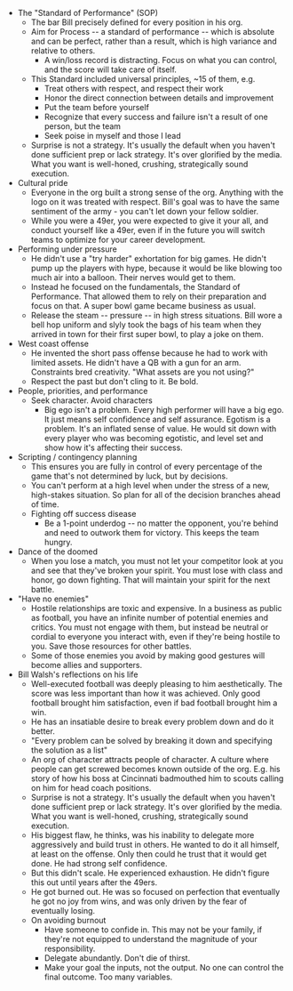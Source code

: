* The "Standard of Performance" (SOP)
  * The bar Bill precisely defined for every position in his org.
  * Aim for Process -- a standard of performance -- which is absolute and can be perfect, rather than a
    result, which is high variance and relative to others.
    * A win/loss record is distracting. Focus on what you can control, and the score will take care of itself.
  * This Standard included universal principles, ~15 of them, e.g.
    * Treat others with respect, and respect their work
    * Honor the direct connection between details and improvement
    * Put the team before yourself
    * Recognize that every success and failure isn't a result of one person, but the team
    * Seek poise in myself and those I lead
  * Surprise is not a strategy. It's usually the default when you haven't done sufficient prep or lack
    strategy. It's over glorified by the media. What you want is well-honed, crushing, strategically sound
    execution.
* Cultural pride
  * Everyone in the org built a strong sense of the org. Anything with the logo on it was treated with
    respect. Bill's goal was to have the same sentiment of the army - you can't let down your fellow soldier.
  * While you were a 49er, you were expected to give it your all, and conduct yourself like a 49er, even if in
    the future you will switch teams to optimize for your career development.
* Performing under pressure
  * He didn't use a "try harder" exhortation for big games. He didn't pump up the players with hype, because
    it would be like blowing too much air into a balloon. Their nerves would get to them.
  * Instead he focused on the fundamentals, the Standard of Performance. That allowed them to rely on their
    preparation and focus on that. A super bowl game became business as usual.
  * Release the steam -- pressure -- in high stress situations. Bill wore a bell hop uniform and slyly took
    the bags of his team when they arrived in town for their first super bowl, to play a joke on them.
* West coast offense
  * He invented the short pass offense because he had to work with limited assets. He didn't have a QB with a
    gun for an arm. Constraints bred creativity. "What assets are you not using?"
  * Respect the past but don't cling to it. Be bold.
* People, priorities, and performance
  * Seek character. Avoid characters
    * Big ego isn't a problem. Every high performer will have a big ego. It just means self confidence and
      self assurance. Egotism is a problem. It's an inflated sense of value. He would sit down with every
      player who was becoming egotistic, and level set and show how it's affecting their success.
* Scripting / contingency planning
  * This ensures you are fully in control of every percentage of the game that's not determined by luck, but
    by decisions.
  * You can't perform at a high level when under the stress of a new, high-stakes situation. So plan for all
    of the decision branches ahead of time.
  * Fighting off success disease
    * Be a 1-point underdog -- no matter the opponent, you're behind and need to outwork them for victory.
      This keeps the team hungry.
* Dance of the doomed
  * When you lose a match, you must not let your competitor look at you and see that they've broken your
    spirit. You must lose with class and honor, go down fighting. That will maintain your spirit for the next
    battle.
* "Have no enemies"
  * Hostile relationships are toxic and expensive. In a business as public as football, you have an infinite
    number of potential enemies and critics. You must not engage with them, but instead be neutral or cordial
    to everyone you interact with, even if they're being hostile to you. Save those resources for other
    battles.
  * Some of those enemies you avoid by making good gestures will become allies and supporters.
* Bill Walsh's reflections on his life
  * Well-executed football was deeply pleasing to him aesthetically. The score was less important than how it
    was achieved. Only good football brought him satisfaction, even if bad football brought him a win.
  * He has an insatiable desire to break every problem down and do it better.
  * "Every problem can be solved by breaking it down and specifying the solution as a list"
  * An org of character attracts people of character. A culture where people can get screwed becomes known
    outside of the org. E.g. his story of how his boss at Cincinnati badmouthed him to scouts calling on him
    for head coach positions.
  * Surprise is not a strategy. It's usually the default when you haven't done sufficient prep or lack
    strategy. It's over glorified by the media. What you want is well-honed, crushing, strategically sound
    execution.
  * His biggest flaw, he thinks, was his inability to delegate more aggressively and build trust in others. He
    wanted to do it all himself, at least on the offense. Only then could he trust that it would get done. He
    had strong self confidence.
  * But this didn't scale. He experienced exhaustion. He didn't figure this out until years after the 49ers.
  * He got burned out. He was so focused on perfection that eventually he got no joy from wins, and was only
    driven by the fear of eventually losing.
  * On avoiding burnout
    * Have someone to confide in. This may not be your family, if they're not equipped to understand the
      magnitude of your responsibility.
    * Delegate abundantly. Don't die of thirst.
    * Make your goal the inputs, not the output. No one can control the final outcome. Too many variables.
